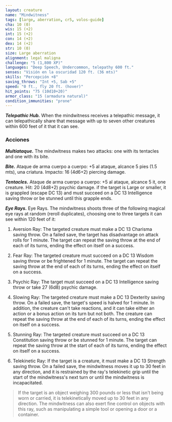 ```yaml
---
layout: creature
name: "Mindwitness"
tags: [large, aberration, cr5, volos-guide]
cha: 10 (0)
wis: 15 (+2)
int: 15 (+2)
con: 14 (+2)
dex: 14 (+2)
str: 10 (0)
size: Large aberration
alignment: legal maligna
challenge: "5 (1,800 XP)"
languages: "Deep Speech, Undercommon, telepathy 600 ft."
senses: "Visión en la oscuridad 120 ft. (36 mts)"
skills: "Percepción +8"
saving_throws: "Int +5, Sab +5"
speed: "0 ft., fly 20 ft. (hover)"
hit_points: "75 (10d10+20)"
armor_class: "15 (armadura natural)"
condition_immunities: "prone"
---
```


***Telepathic Hub.*** When the mindwitness receives a telepathic message, it can telepathically share that message with up to seven other creatures within 600 feet of it that it can see.

### Acciones

***Multiataque.*** The mindwitness makes two attacks: one with its tentacles and one with its bite.

***Bite.*** Ataque de arma cuerpo a cuerpo: +5 al ataque, alcance 5 pies (1.5 mts), una criatura. Impacto: 16 (4d6+2) piercing damage.

***Tentacles.*** Ataque de arma cuerpo a cuerpo: +5 al ataque, alcance 5 it, one creature. Hit: 20 (4d8+2) psychic damage. if the target is Large or smaller, it is grappled (escape DC 13) and must succeed on a DC 13 Intelligence saving throw or be stunned until this grapple ends.

***Eye Rays.*** Eye Rays. The mindwitness shoots three of the following magical eye rays at random (reroll duplicates), choosing one to three targets it can see within 120 feet of it:

1. Aversion Ray: The targeted creature must make a DC 13 Charisma saving throw. On a failed save, the target has disadvantage on attack rolls for 1 minute. The target can repeat the saving throw at the end of each of its turns, ending the effect on itself on a success.

2. Fear Ray: The targeted creature must succeed on a DC 13 Wisdom saving throw or be frightened for 1 minute. The target can repeat the saving throw at the end of each of its turns, ending the effect on itself on a success.

3. Psychic Ray: The target must succeed on a DC 13 Intelligence saving throw or take 27 (6d8) psychic damage.

4. Slowing Ray: The targeted creature must make a DC 13 Dexterity saving throw. On a failed save, the target's speed is halved for 1 minute. In addition, the creature can't take reactions, and it can take either an action or a bonus action on its turn but not both. The creature can repeat the saving throw at the end of each of its turns, ending the effect on itself on a success.

5. Stunning Ray: The targeted creature must succeed on a DC 13 Constitution saving throw or be stunned for 1 minute. The target can repeat the saving throw at the start of each of its turns, ending the effect on itself on a success.

6. Telekinetic Ray: If the target is a creature, it must make a DC 13 Strength saving throw. On a failed save, the mindwitness moves it up to 30 feet in any direction, and it is restrained by the ray's telekinetic grip until the start of the mindwitness's next turn or until the mindwitness is incapacitated.

>If the target is an object weighing 300 pounds or less that isn't being worn or carried, it is telekinetically moved up to 30 feet in any direction. The mindwitness can also exert fine control on objects with this ray, such as manipulating a simple tool or opening a door or a container.